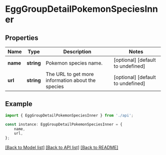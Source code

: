 # EggGroupDetailPokemonSpeciesInner


## Properties

Name | Type | Description | Notes
------------ | ------------- | ------------- | -------------
**name** | **string** | Pokemon species name. | [optional] [default to undefined]
**url** | **string** | The URL to get more information about the species | [optional] [default to undefined]

## Example

```typescript
import { EggGroupDetailPokemonSpeciesInner } from './api';

const instance: EggGroupDetailPokemonSpeciesInner = {
    name,
    url,
};
```

[[Back to Model list]](../README.md#documentation-for-models) [[Back to API list]](../README.md#documentation-for-api-endpoints) [[Back to README]](../README.md)
